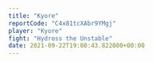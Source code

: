 ```yaml
---
title: "Kyore"
reportCode: "C4x81tcXAbr9YMgj"
player: "Kyore"
fight: "Hydross the Unstable"
date: 2021-09-22T19:00:43.822000+00:00
---
```

